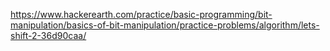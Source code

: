 https://www.hackerearth.com/practice/basic-programming/bit-manipulation/basics-of-bit-manipulation/practice-problems/algorithm/lets-shift-2-36d90caa/
